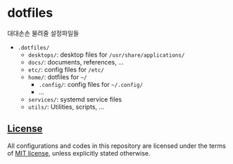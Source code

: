 # dotfiles

대대손손 물려줄 설정파일들

- `.dotfiles/`
  - `desktops/`: desktop files for `/usr/share/applications/`
  - `docs/`: documents, references, ...
  - `etc/`: config files for `/etc/`
  - `home/`: dotfiles for `~/`
    - `.config/`: config files for `~/.config/`
    - ...
  - `services/`: systemd service files
  - `utils/`: Utilities, scripts, ...

## [License](LICENSE)

All configurations and codes in this repository are licensed under the terms of [MIT license](https://spdx.org/licenses/MIT.html), unless explicitly stated otherwise.
